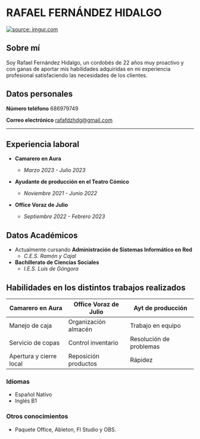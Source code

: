 # RAFAEL FERNÁNDEZ HIDALGO
<a href="https://imgur.com/R0wWnD7"><img src="https://i.imgur.com/R0wWnD7.jpg" title="source: imgur.com" /></a>
## Sobre mí
Soy Rafael Fernández Hidalgo, un cordobés de 22 años muy proactivo y con ganas de aportar mis habilidades adquiridas en mi experiencia profesional satisfaciendo las necesidades de los clientes.
## Datos personales
**Número teléfono** 686979749  

**Correo electrónico** <rafafdzhdg@gmail.com>

---
## Experiencia laboral
* **Camarero en Aura**
  * _Marzo 2023 - Julio 2023_

* **Ayudante de producción en el Teatro Cómico**
  * _Noviembre 2021 - Junio 2022_

* **Office Voraz de Julio**
  * _Septiembre 2022 - Febrero 2023_
 
## Datos Académicos
* Actualmente cursando **Administración de Sistemas Informático en Red**
   * _C.E.S. Ramón y Cajal_
* **Bachillerato de Ciencias Sociales**
   * _I.E.S. Luis de Góngora_

## Habilidades en los distintos trabajos realizados

| Camarero en Aura | Office Voraz de Julio | Ayt de producción |
|----------|----------|----------|
| Manejo de caja   | Organización almacén   | Trabajo en equipo   |
| Servicio de copas    | Control inventario   | Resolución de problemas   |
| Apertura y cierre local    | Reposición productos   | Rápidez   |

### Idiomas
* Español Nativo
* Inglés B1

### Otros conocimientos  
* Paquete Office, Ableton, Fl Studio y OBS.





